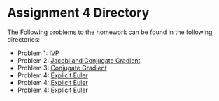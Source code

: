 # Assignment 4 Directory

The Following problems to the homework can be found in the following directories:

* Problem 1: [IVP](https://github.com/Sailanarmo/Math5620/tree/master/Assign4/Gauss)
* Problem 2: [Jacobi and Conjugate Gradient](https://github.com/Sailanarmo/Math5620/tree/master/Assign4/JacobiAndCG)
* Problem 3: [Conjugate Gradient](https://github.com/Sailanarmo/Math5620/tree/master/Assign4/Conjugate)
* Problem 4: [Explicit Euler](https://github.com/Sailanarmo/Math5620/tree/master/Assign4/Euler)
* Problem 4: [Explicit Euler](https://github.com/Sailanarmo/Math5620/tree/master/Assign4/Euler)
* Problem 4: [Explicit Euler](https://github.com/Sailanarmo/Math5620/tree/master/Assign4/Euler)
